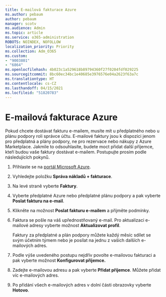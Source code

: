 ```yaml
---
title: E-mailová fakturace Azure
ms.author: pebaum
author: pebaum
manager: scotv
ms.audience: Admin
ms.topic: article
ms.service: o365-administration
ROBOTS: NOINDEX, NOFOLLOW
localization_priority: Priority
ms.collection: Adm_O365
ms.custom:
- "9003801"
- "6864"
ms.openlocfilehash: 4b023c1a529618b89794360f27f0204fdf029225
ms.sourcegitcommit: 8bc60ec34bc1e40685e3976576e04a2623f63a7c
ms.translationtype: HT
ms.contentlocale: cs-CZ
ms.lasthandoff: 04/15/2021
ms.locfileid: "51820783"
---
```

# <a name="azure-email-invoicing"></a>E-mailová fakturace Azure

Pokud chcete dostávat fakturu e-mailem, musíte mít u předplatného nebo u plánu podpory roli správce účtu. E-mailové faktury jsou k dispozici jenom pro předplatná a plány podpory, ne pro rezervace nebo nákupy z Azure Marketplace. Jakmile to odsouhlasíte, budete moct přidat další příjemce, kteří budou vaše faktury dostávat e-mailem. Postupujte prosím podle následujících pokynů.

1. Přihlaste se na [portál Microsoft Azure](https://portal.azure.com/).
2. Vyhledejte položku **Správa nákladů + fakturace**.
3. Na levé straně vyberte **Faktury**.
4. Vyberte předplatné Azure nebo předplatné plánu podpory a pak vyberte **Poslat fakturu na e-mail**.
5. Klikněte na možnost **Poslat fakturu e-mailem** a přijměte podmínky.
6. Faktura se pošle na váš upřednostňovaný e-mail. Pro aktualizaci e-mailové adresy vyberte možnost **Aktualizovat profil**.  

    Faktury za předplatné a plán podpory můžete každý měsíc sdílet se svým účetním týmem nebo je posílat na jednu z vašich dalších e-mailových adres.  

7. Podle výše uvedeného postupu nejdřív povolte e-mailovou fakturaci a pak vyberte možnost **Konfigurovat příjemce.**
8. Zadejte e-mailovou adresu a pak vyberte **Přidat příjemce**. Můžete přidat víc e-mailových adres.
9. Po přidání všech e-mailových adres v dolní části obrazovky vyberte **Hotovo**.
